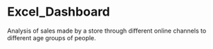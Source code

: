 # Excel_Dashboard
Analysis of sales made by a store through different online channels to different age groups of people.
